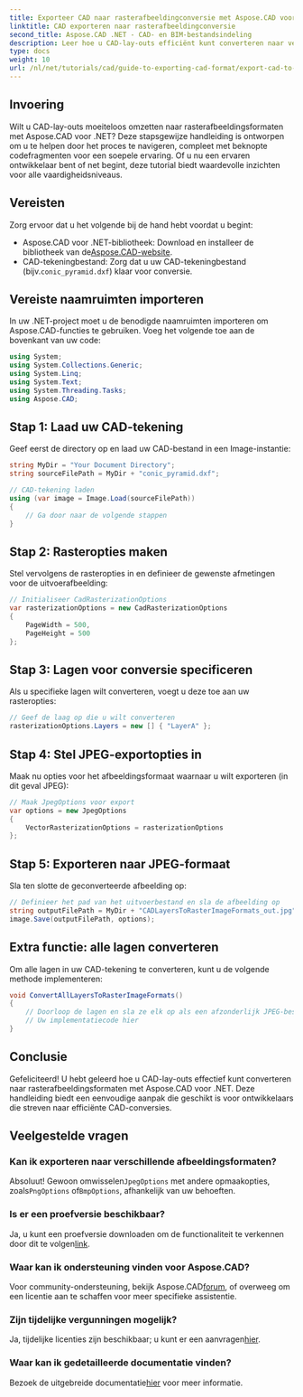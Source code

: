 ```yaml
---
title: Exporteer CAD naar rasterafbeeldingconversie met Aspose.CAD voor .NET
linktitle: CAD exporteren naar rasterafbeeldingconversie
second_title: Aspose.CAD .NET - CAD- en BIM-bestandsindeling
description: Leer hoe u CAD-lay-outs efficiënt kunt converteren naar verschillende rasterafbeeldingsformaten met Aspose.CAD voor .NET. Deze uitgebreide gids leidt u door het proces met duidelijke code.
type: docs
weight: 10
url: /nl/net/tutorials/cad/guide-to-exporting-cad-format/export-cad-to-raster-image-conversion/
---
```

## Invoering

Wilt u CAD-lay-outs moeiteloos omzetten naar rasterafbeeldingsformaten met Aspose.CAD voor .NET? Deze stapsgewijze handleiding is ontworpen om u te helpen door het proces te navigeren, compleet met beknopte codefragmenten voor een soepele ervaring. Of u nu een ervaren ontwikkelaar bent of net begint, deze tutorial biedt waardevolle inzichten voor alle vaardigheidsniveaus.

## Vereisten

Zorg ervoor dat u het volgende bij de hand hebt voordat u begint:

- Aspose.CAD voor .NET-bibliotheek: Download en installeer de bibliotheek van de[Aspose.CAD-website](https://releases.aspose.com/cad/net/).
-  CAD-tekeningbestand: Zorg dat u uw CAD-tekeningbestand (bijv.`conic_pyramid.dxf`) klaar voor conversie.

## Vereiste naamruimten importeren

In uw .NET-project moet u de benodigde naamruimten importeren om Aspose.CAD-functies te gebruiken. Voeg het volgende toe aan de bovenkant van uw code:

```csharp
using System;
using System.Collections.Generic;
using System.Linq;
using System.Text;
using System.Threading.Tasks;
using Aspose.CAD;
```

## Stap 1: Laad uw CAD-tekening

Geef eerst de directory op en laad uw CAD-bestand in een Image-instantie:

```csharp
string MyDir = "Your Document Directory";
string sourceFilePath = MyDir + "conic_pyramid.dxf";

// CAD-tekening laden
using (var image = Image.Load(sourceFilePath))
{
    // Ga door naar de volgende stappen
}
```

## Stap 2: Rasteropties maken

Stel vervolgens de rasteropties in en definieer de gewenste afmetingen voor de uitvoerafbeelding:

```csharp
// Initialiseer CadRasterizationOptions
var rasterizationOptions = new CadRasterizationOptions
{
    PageWidth = 500,
    PageHeight = 500
};
```

## Stap 3: Lagen voor conversie specificeren

Als u specifieke lagen wilt converteren, voegt u deze toe aan uw rasteropties:

```csharp
// Geef de laag op die u wilt converteren
rasterizationOptions.Layers = new [] { "LayerA" };
```

## Stap 4: Stel JPEG-exportopties in

Maak nu opties voor het afbeeldingsformaat waarnaar u wilt exporteren (in dit geval JPEG):

```csharp
// Maak JpegOptions voor export
var options = new JpegOptions
{
    VectorRasterizationOptions = rasterizationOptions
};
```

## Stap 5: Exporteren naar JPEG-formaat

Sla ten slotte de geconverteerde afbeelding op:

```csharp
// Definieer het pad van het uitvoerbestand en sla de afbeelding op
string outputFilePath = MyDir + "CADLayersToRasterImageFormats_out.jpg";
image.Save(outputFilePath, options);
```

## Extra functie: alle lagen converteren

Om alle lagen in uw CAD-tekening te converteren, kunt u de volgende methode implementeren:

```csharp
void ConvertAllLayersToRasterImageFormats()
{
    // Doorloop de lagen en sla ze elk op als een afzonderlijk JPEG-bestand
    // Uw implementatiecode hier
}
```

## Conclusie

Gefeliciteerd! U hebt geleerd hoe u CAD-lay-outs effectief kunt converteren naar rasterafbeeldingsformaten met Aspose.CAD voor .NET. Deze handleiding biedt een eenvoudige aanpak die geschikt is voor ontwikkelaars die streven naar efficiënte CAD-conversies.

## Veelgestelde vragen

### Kan ik exporteren naar verschillende afbeeldingsformaten?

 Absoluut! Gewoon omwisselen`JpegOptions` met andere opmaakopties, zoals`PngOptions` of`BmpOptions`, afhankelijk van uw behoeften.

### Is er een proefversie beschikbaar?

 Ja, u kunt een proefversie downloaden om de functionaliteit te verkennen door dit te volgen[link](https://releases.aspose.com/cad/net/).

### Waar kan ik ondersteuning vinden voor Aspose.CAD?

 Voor community-ondersteuning, bekijk Aspose.CAD[forum](https://forum.aspose.com/c/cad/19), of overweeg om een licentie aan te schaffen voor meer specifieke assistentie.

### Zijn tijdelijke vergunningen mogelijk?

 Ja, tijdelijke licenties zijn beschikbaar; u kunt er een aanvragen[hier](https://purchase.conholdate.com/temporary-license/).

### Waar kan ik gedetailleerde documentatie vinden?

 Bezoek de uitgebreide documentatie[hier](https://reference.aspose.com/cad/net/) voor meer informatie.